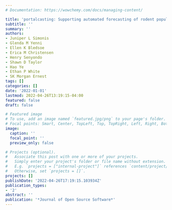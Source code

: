 ```yaml
---
# Documentation: https://wowchemy.com/docs/managing-content/

title: 'portalcasting: Supporting automated forecasting of rodent populations'
subtitle: ''
summary: ''
authors:
- Juniper L Simonis
- Glenda M Yenni
- Ellen K Bledsoe
- Erica M Christensen
- Henry Senyondo
- Shawn D Taylor
- Hao Ye
- Ethan P White
- SK Morgan Ernest
tags: []
categories: []
date: '2022-01-01'
lastmod: 2022-04-26T13:19:15-04:00
featured: false
draft: false

# Featured image
# To use, add an image named `featured.jpg/png` to your page's folder.
# Focal points: Smart, Center, TopLeft, Top, TopRight, Left, Right, BottomLeft, Bottom, BottomRight.
image:
  caption: ''
  focal_point: ''
  preview_only: false

# Projects (optional).
#   Associate this post with one or more of your projects.
#   Simply enter your project's folder or file name without extension.
#   E.g. `projects = ["internal-project"]` references `content/project/deep-learning/index.md`.
#   Otherwise, set `projects = []`.
projects: []
publishDate: '2022-04-26T17:19:15.103934Z'
publication_types:
- '2'
abstract: ''
publication: '*Journal of Open Source Software*'
---
```


